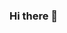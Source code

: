 ### Hi there 👋

 <img alt="" src="https://github-readme-stats.vercel.app/api?username=BentarCr00s&theme=tokyonight&show_icons=true">
